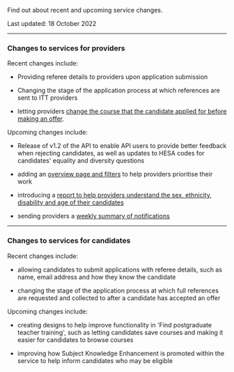 <p class="govuk-body-l">Find out about recent and upcoming service changes.</p>

<p class="govuk-hint">Last updated: 18 October 2022</p>

***

### Changes to services for providers

Recent changes include:

* Providing referee details to providers upon application submission

* Changing the stage of the application process at which references are sent to ITT providers

* letting providers [change the course that the candidate applied for before making an offer](https://bat-design-history.netlify.app/manage-teacher-training-applications/letting-providers-change-course-before-making-an-offer/).

Upcoming changes include:

* Release of v1.2 of the API to enable API users to provide better feedback when rejecting candidates, as well as updates to HESA codes for candidates' equality and diversity questions

* adding an [overview page and filters](https://bat-design-history.netlify.app/manage-teacher-training-applications/adding-an-overview-page-and-filters-to-help-users-prioritise-their-work/) to help providers prioritise their work

* introducing a [report to help providers understand the sex, ethnicity, disability and age of their candidates](https://bat-design-history.netlify.app/manage-teacher-training-applications/simplifying-how-we-help-users-spot-bias-in-their-recruitment-processes/)

* sending providers a [weekly summary of notifications](https://bat-design-history.netlify.app/manage-teacher-training-applications/sending-users-a-weekly-summary-of-notifications/)


***
### Changes to services for candidates

Recent changes include:

* allowing candidates to submit applications with referee details, such as name, email address and how they know the candidate

* changing the stage of the application process at which full references are requested and collected to after a candidate has accepted an offer


Upcoming changes include:

* creating designs to help improve functionality in 'Find postgraduate teacher training', such as letting candidates save courses and making it easier for candidates to browse courses

* improving how Subject Knowledge Enhancement is promoted within the service to help inform candidates who may be eligible

